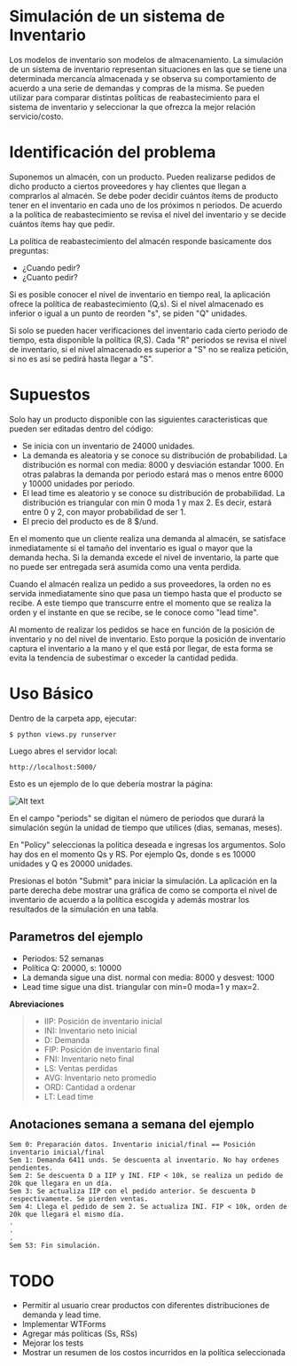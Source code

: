 # Simulación de un sistema de Inventario

Los modelos de inventario son modelos de almacenamiento. La simulación de un sistema de 
inventario representan situaciones en las que se tiene una determinada mercancía almacenada 
y se observa su comportamiento de acuerdo a una serie de demandas y compras de la misma. 
Se pueden utilizar para comparar distintas políticas de reabastecimiento para el sistema de 
inventario y seleccionar la que ofrezca la mejor relación servicio/costo. 


# Identificación del problema

Suponemos un almacén, con un producto. Pueden realizarse pedidos de dicho producto a 
ciertos proveedores y hay clientes que llegan a comprarlos al almacén. Se debe poder decidir 
cuántos ítems de producto tener en el inventario en cada uno de los próximos n periodos. 
De acuerdo a la política de reabastecimiento se revisa el nivel del inventario y se decide 
cuántos ítems hay que pedir. 

La política de reabastecimiento del almacén responde basicamente dos preguntas:

- ¿Cuando pedir? 
- ¿Cuanto pedir?

Si es posible conocer el nivel de inventario en tiempo real, la aplicación ofrece la política 
de reabastecimiento (Q,s). Si el nivel almacenado es inferior o igual a un punto de reorden "s", 
se piden "Q" unidades.

Si solo se pueden hacer verificaciones del inventario cada cierto periodo de tiempo, esta 
disponible la política (R,S). Cada "R" periodos se revisa el nivel de inventario, si el nivel 
almacenado es superior a "S" no se realiza petición, si no es así se pedirá hasta llegar a "S".


# Supuestos

Solo hay un producto disponible con las siguientes caracteristicas que pueden ser editadas dentro
del código:

- Se inicia con un inventario de 24000 unidades. 
- La demanda es aleatoria y se conoce su distribución de probabilidad. La distribución es normal con media: 8000 y desviación estandar 1000. En otras palabras la demanda por periodo estará mas o menos entre 6000 y 10000 unidades por periodo.
- El lead time es aleatorio y se conoce su distribución de probabilidad. La distribución es triangular con min 0 moda 1 y max 2. Es decir, estará entre 0 y 2, con mayor probabilidad de ser 1.
- El precio del producto es de 8 $/und.

En el momento que un cliente realiza una demanda al almacén, se satisface inmediatamente si el 
tamaño del inventario es igual o mayor que la demanda hecha. Si la demanda excede el nivel de 
inventario, la parte que no puede ser entregada será asumida como una venta perdida. 

Cuando el almacén realiza un pedido a sus proveedores, la orden no es servida inmediatamente 
sino que pasa un tiempo hasta que el producto se recibe. A este tiempo que transcurre entre 
el momento que se realiza la orden y el instante en que se recibe, se le conoce como "lead time".

Al momento de realizar los pedidos se hace en función de la posición de inventario y no del 
nivel de inventario. Esto porque la posición de inventario captura el inventario a la mano y el 
que está por llegar, de esta forma se evita la tendencia de subestimar o exceder la cantidad pedida.

# Uso Básico

Dentro de la carpeta app, ejecutar:

```$ python views.py runserver```

Luego abres el servidor local:

``` http://localhost:5000/ ```

Esto es un ejemplo de lo que debería mostrar la página:

![Alt text](simulation.jpg)

En el campo "periods" se digitan el número de periodos que durará la simulación según la unidad
de tiempo que utilices (dias, semanas, meses).

En "Policy" seleccionas la politica deseada e ingresas los argumentos. Solo hay dos en el momento Qs y RS.
Por ejemplo Qs, donde s es 10000 unidades y Q es 20000 unidades.

Presionas el botón "Submit" para iniciar la simulación. La aplicación en la parte derecha debe
mostrar una gráfica de como se comporta el nivel de inventario de acuerdo a la política escogida
y además mostrar los resultados de la simulación en una tabla.

## Parametros del ejemplo

- Periodos: 52 semanas
- Política Q: 20000, s: 10000
- La demanda sigue una dist. normal con media: 8000 y desvest: 1000
- Lead time sigue una dist. triangular con min=0 moda=1 y max=2.


**Abreviaciones**
> - IIP: Posición de inventario inicial
> - INI: Inventario neto inicial
> - D: Demanda
> - FIP: Posición de inventario final
> - FNI: Inventario neto final
> - LS: Ventas perdidas
> - AVG: Inventario neto promedio
> - ORD: Cantidad a ordenar
> - LT: Lead time

## Anotaciones semana a semana del ejemplo

```
Sem 0: Preparación datos. Inventario inicial/final == Posición inventario inicial/final
Sem 1: Demanda 6411 unds. Se descuenta al inventario. No hay ordenes pendientes.
Sem 2: Se descuenta D a IIP y INI. FIP < 10k, se realiza un pedido de 20k que llegara en un día.
Sem 3: Se actualiza IIP con el pedido anterior. Se descuenta D respectivamente. Se pierden ventas.
Sem 4: Llega el pedido de sem 2. Se actualiza INI. FIP < 10k, orden de 20k que llegará el mismo día.
.
.
.
Sem 53: Fin simulación.
```

# TODO

- Permitir al usuario crear productos con diferentes distribuciones de demanda y lead time.
- Implementar WTForms
- Agregar más políticas (Ss, RSs)
- Mejorar los tests
- Mostrar un resumen de los costos incurridos en la política seleccionada

